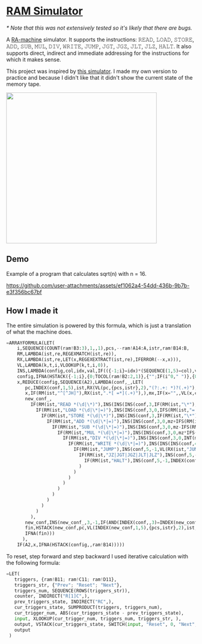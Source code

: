 # [RAM Simulator](https://docs.google.com/spreadsheets/d/1jW-FtCmz-W50WTalcnl8eSsYHx3QgwzC7LuZvQJ9OAE/)

_* Note that this was not extensively tested so it's likely that there are bugs._

A [RA-machine](https://en.wikipedia.org/wiki/Random-access_machine) simulator. It supports the instructions: 𝚁𝙴𝙰𝙳, 𝙻𝙾𝙰𝙳, 𝚂𝚃𝙾𝚁𝙴, 𝙰𝙳𝙳, 𝚂𝚄𝙱, 𝙼𝚄𝙻, 𝙳𝙸𝚅, 𝚆𝚁𝙸𝚃𝙴, 𝙹𝚄𝙼𝙿, 𝙹𝙶𝚃, 𝙹𝙶𝚉, 𝙹𝙻𝚃, 𝙹𝙻𝚉, 𝙷𝙰𝙻𝚃. It also supports direct, indirect and immediate addressing for the instructions for which it makes sense.

This project was inspired by [this simulator](https://random-access-machine-emulator.netlify.app/). I made my own version to practice and because I didn't like that it didn't show the current state of the memory tape. 

<img src="https://github.com/user-attachments/assets/1a3366a2-5751-48df-aa2e-974c3db1372c" height="400">

## Demo

Example of a program that calculates sqrt(n) with n = 16.

https://github.com/user-attachments/assets/ef1062a4-54dd-436b-9b7b-e3f356bc67bf

## How I made it

The entire simulation is powered by this formula, which is just a translation of what the machine does.

```py
=ARRAYFORMULA(LET(
    i,SEQUENCE(COUNT(ram!B3:3),1,,1),pcs,--ram!A14:A,istr,ram!B14:B,
    RM,LAMBDA(ist,re,REGEXMATCH(ist,re)),
    RX,LAMBDA(ist,re,LET(x,REGEXEXTRACT(ist,re),IFERROR(--x,x))),
    VL,LAMBDA(k,t,i,VLOOKUP(k,t,i,0)),
    INS,LAMBDA(config,col,idx,val,IF(({-1;i}=idx)*(SEQUENCE(1,5)=col),val,config)),
    config,IFNA(HSTACK({-1;i},{0;TOCOL(ram!B2:2,1)},{"";IF(i^0," ")},{0;IF(i^0," ")},1)),
    x,REDUCE(config,SEQUENCE(A2),LAMBDA(conf,_,LET(
       pc,INDEX(conf,1,5),ist,RX(VL(pc,{pcs,istr},2),"(?:.+: *)?(.+)"),mz,INDEX(conf,2,3),rz,INDEX(conf,1,2),oz,INDEX(conf,1,4),
       x,IF(RM(ist,"^[^JH]"),RX(ist,".*[ =*](.+)"),),mx,IF(x="",,VL(x,conf,3)),mmx,IF(mx="",,VL(mx,conf,3)),
       new_conf_,
         IF(RM(ist,"READ *(\d|\*)"),INS(INS(INS(conf,3,IF(RM(ist,"\*"),mx,x),VL(rz,conf,2)),2,-1,rz+1),5,-1,pc+1),
           IF(RM(ist,"LOAD *(\d|\*|=)"),INS(INS(conf,3,0,IFS(RM(ist,"= *\d"),x,RM(ist,"\*"),mmx,1,mx)),5,-1,pc+1),
             IF(RM(ist,"STORE *(\d|\*)"),INS(INS(conf,3,IF(RM(ist,"\*"),mx,x),mz),5,-1,pc+1),
               IF(RM(ist,"ADD *(\d|\*|=)"),INS(INS(conf,3,0,mz+IFS(RM(ist,"= *\d"),x,RM(ist,"\*"),mmx,1,mx)),5,-1,pc+1),
                 IF(RM(ist,"SUB *(\d|\*|=)"),INS(INS(conf,3,0,mz-IFS(RM(ist,"= *\d"),x,RM(ist,"\*"),mmx,1,mx)),5,-1,pc+1),
                   IF(RM(ist,"MUL *(\d|\*|=)"),INS(INS(conf,3,0,mz*IFS(RM(ist,"= *\d"),x,RM(ist,"\*"),mmx,1,mx)),5,-1,pc+1),
                     IF(RM(ist,"DIV *(\d|\*|=)"),INS(INS(conf,3,0,INT(mz/IFS(RM(ist,"= *\d"),x,RM(ist,"\*"),mmx,1,mx))),5,-1,pc+1),
                       IF(RM(ist,"WRITE *(\d|\*|=)"),INS(INS(INS(conf,4,INDEX(conf,1,4),IFS(RM(ist,"= *\d"),x,RM(ist,"\*"),mmx,1,mx)),4,-1,oz+1),5,-1,pc+1),
                         IF(RM(ist,"JUMP"),INS(conf,5,-1,VL(RX(ist,"JUMP *(\w+)")&"*",{istr,pcs},2)),
                           IF(RM(ist,"JZ|JGT|JGZ|JLT|JLZ"),INS(conf,5,-1,IF(IFS(RM(ist,"JZ"),mz=0,RM(ist,"JGT"),mz>0,RM(ist,"JGZ"),mz>=0,RM(ist,"JLT"),mz<0,1,mz<=0),VL(RX(ist,"(?:JZ|JGT|JGZ|JLT|JLZ) *(\w+)")&"*",{istr,pcs},2),pc+1)),
                             IF(RM(ist,"HALT"),INS(conf,5,-1,INDEX(conf,1,5)),)
                           )
                         )
                       )
                     )
                   )
                 )
               )
             )
           )
         ),
       new_conf,INS(new_conf_,3,-1,IF(AND(INDEX(conf,,3)=INDEX(new_conf_,,3)),,TOCOL(IF(INDEX(conf,,3)=INDEX(new_conf_,,3),,INDEX(conf,,1)),1))),
       fin,HSTACK(new_conf,pc,VL(INDEX(new_conf,1,5),{pcs,istr},2),ist,INDEX(new_conf,2,3),x,IF(x="",,VL(x,new_conf,3)),IF((x="")+(VL(x,new_conf,3)=""),,VL(VL(x,new_conf,3),new_conf,3))),
       IFNA(fin)))
      ),
    IF(A2,x,IFNA(HSTACK(config,,ram!B14)))))
```

To reset, step forward and step backward I used iterative calculation with the following formula:

```py
=LET(
   triggers, {ram!B11; ram!C11; ram!D11},
   triggers_str, {"Prev"; "Reset"; "Next"},
   triggers_num, SEQUENCE(ROWS(triggers_str)),
   counter, INDIRECT("R[1]C",),
   prev_triggers_state, INDIRECT("RC",),
   cur_triggers_state, SUMPRODUCT(triggers, triggers_num),
   cur_trigger_num, ABS(cur_triggers_state - prev_triggers_state),
   input, XLOOKUP(cur_trigger_num, triggers_num, triggers_str, ),
   output, VSTACK(cur_triggers_state, SWITCH(input, "Reset", 0, "Next", counter + 1, "Prev", counter - 1, counter)),
   output
 )
```
